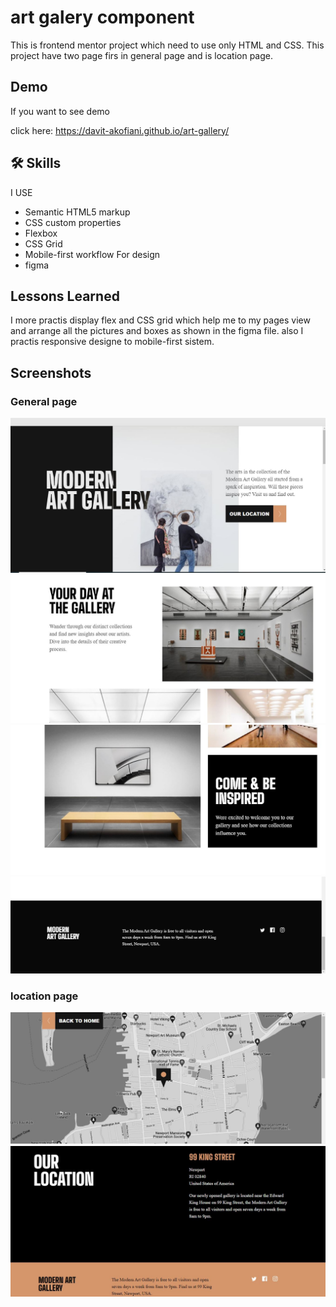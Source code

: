 
# art galery component

This is frontend mentor project which need to use only  HTML and CSS. This project have two page firs in general page and is location page.

## Demo

If you want to see demo

click here: https://davit-akofiani.github.io/art-gallery/


## 🛠 Skills
I USE
- Semantic HTML5 markup
- CSS custom properties
- Flexbox
- CSS Grid
- Mobile-first workflow
 For design
 - figma



## Lessons Learned

I more practis display flex and CSS grid  which help me to my pages view and arrange all the pictures and boxes as shown in the figma file. 
also I practis responsive designe to mobile-first sistem.


## Screenshots

### General page
![App Screenshot](https://github.com/davit-akofiani/art-gallery/blob/main/screenshot/qqq.JPG?raw=true)
![App Screenshot](https://github.com/davit-akofiani/art-gallery/blob/main/screenshot/qqqq.JPG?raw=true)
![App Screenshot](https://github.com/davit-akofiani/art-gallery/blob/main/screenshot/qqqqq.JPG?raw=true)
![footer section](https://github.com/davit-akofiani/art-gallery/blob/main/screenshot/1.JPG?raw=true)
### location page
![location page](https://github.com/davit-akofiani/art-gallery/blob/main/screenshot/2.JPG?raw=true)
![location page](https://github.com/davit-akofiani/art-gallery/blob/main/screenshot/3.JPG?raw=true)



